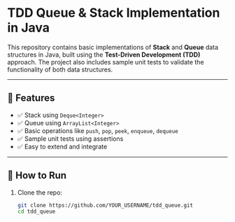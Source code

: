 # TDD Queue & Stack Implementation in Java

This repository contains basic implementations of **Stack** and **Queue** data structures in Java, built using the **Test-Driven Development (TDD)** approach. The project also includes sample unit tests to validate the functionality of both data structures.

---

## 📂 Features

- ✅ Stack using `Deque<Integer>`
- ✅ Queue using `ArrayList<Integer>`
- ✅ Basic operations like `push`, `pop`, `peek`, `enqueue`, `dequeue`
- ✅ Sample unit tests using assertions
- ✅ Easy to extend and integrate

---

## 🚀 How to Run

1. Clone the repo:
   ```bash
   git clone https://github.com/YOUR_USERNAME/tdd_queue.git
   cd tdd_queue
